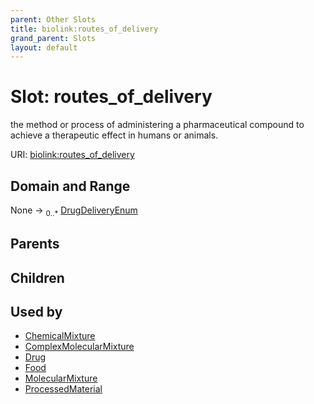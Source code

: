 ```yaml
---
parent: Other Slots
title: biolink:routes_of_delivery
grand_parent: Slots
layout: default
---
```


# Slot: routes_of_delivery


the method or process of administering a pharmaceutical compound to achieve a therapeutic effect in humans or animals.

URI: [biolink:routes_of_delivery](https://w3id.org/biolink/routes_of_delivery)

## Domain and Range

None ->  <sub>0..\*</sub> [DrugDeliveryEnum](DrugDeliveryEnum.md)

## Parents


## Children


## Used by

 * [ChemicalMixture](ChemicalMixture.md)
 * [ComplexMolecularMixture](ComplexMolecularMixture.md)
 * [Drug](Drug.md)
 * [Food](Food.md)
 * [MolecularMixture](MolecularMixture.md)
 * [ProcessedMaterial](ProcessedMaterial.md)
